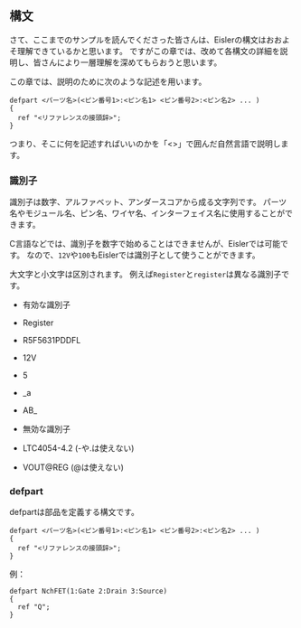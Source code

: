 ## 構文

さて、ここまでのサンプルを読んでくださった皆さんは、Eislerの構文はおおよそ理解できているかと思います。
ですがこの章では、改めて各構文の詳細を説明し、皆さんにより一層理解を深めてもらおうと思います。

この章では、説明のために次のような記述を用います。

```
defpart <パーツ名>(<ピン番号1>:<ピン名1> <ピン番号2>:<ピン名2> ... )
{
  ref "<リファレンスの接頭辞>";
}
```

つまり、そこに何を記述すればいいのかを「<>」で囲んだ自然言語で説明します。

### 識別子

識別子は数字、アルファベット、アンダースコアから成る文字列です。
パーツ名やモジュール名、ピン名、ワイヤ名、インターフェイス名に使用することができます。

C言語などでは、識別子を数字で始めることはできませんが、Eislerでは可能です。
なので、`12V`や`100`もEislerでは識別子として使うことができます。

大文字と小文字は区別されます。
例えば`Register`と`register`は異なる識別子です。

* 有効な識別子
 * Register
 * R5F5631PDDFL
 * 12V
 * 5
 * _a
 * AB_

* 無効な識別子
 * LTC4054-4.2 (-や.は使えない)
 * VOUT@REG (@は使えない)

###

### defpart

defpartは部品を定義する構文です。

```
defpart <パーツ名>(<ピン番号1>:<ピン名1> <ピン番号2>:<ピン名2> ... )
{
  ref "<リファレンスの接頭辞>";
}
```

例：

```
defpart NchFET(1:Gate 2:Drain 3:Source)
{
  ref "Q";
}
```
